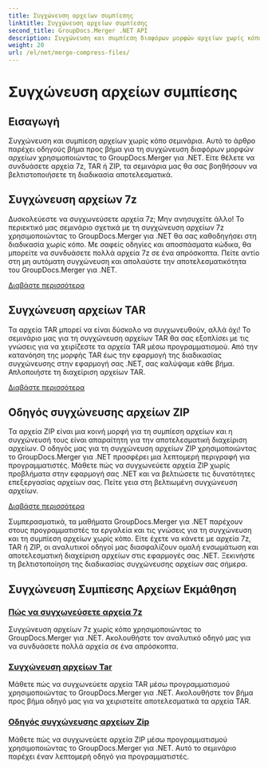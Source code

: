 ```yaml
---
title: Συγχώνευση αρχείων συμπίεσης
linktitle: Συγχώνευση αρχείων συμπίεσης
second_title: GroupDocs.Merger .NET API
description: Συγχώνευση και συμπίεση διαφόρων μορφών αρχείων χωρίς κόπο tutorials. Μάθετε να συνδυάζετε αρχεία 7z, TAR και ZIP με τους αναλυτικούς οδηγούς μας.
weight: 20
url: /el/net/merge-compress-files/
---
```


# Συγχώνευση αρχείων συμπίεσης

## Εισαγωγή


Συγχώνευση και συμπίεση αρχείων χωρίς κόπο σεμινάρια. Αυτό το άρθρο παρέχει οδηγούς βήμα προς βήμα για τη συγχώνευση διαφόρων μορφών αρχείων χρησιμοποιώντας το GroupDocs.Merger για .NET. Είτε θέλετε να συνδυάσετε αρχεία 7z, TAR ή ZIP, τα σεμινάρια μας θα σας βοηθήσουν να βελτιστοποιήσετε τη διαδικασία αποτελεσματικά.

## Συγχώνευση αρχείων 7z

Δυσκολεύεστε να συγχωνεύσετε αρχεία 7z; Μην ανησυχείτε άλλο! Το περιεκτικό μας σεμινάριο σχετικά με τη συγχώνευση αρχείων 7z χρησιμοποιώντας το GroupDocs.Merger για .NET θα σας καθοδηγήσει στη διαδικασία χωρίς κόπο. Με σαφείς οδηγίες και αποσπάσματα κώδικα, θα μπορείτε να συνδυάσετε πολλά αρχεία 7z σε ένα απρόσκοπτα. Πείτε αντίο στη μη αυτόματη συγχώνευση και απολαύστε την αποτελεσματικότητα του GroupDocs.Merger για .NET.

[Διαβάστε περισσότερα](./merge-7z-files/)

## Συγχώνευση αρχείων TAR

Τα αρχεία TAR μπορεί να είναι δύσκολο να συγχωνευθούν, αλλά όχι! Το σεμινάριο μας για τη συγχώνευση αρχείων TAR θα σας εξοπλίσει με τις γνώσεις για να χειρίζεστε τα αρχεία TAR μέσω προγραμματισμού. Από την κατανόηση της μορφής TAR έως την εφαρμογή της διαδικασίας συγχώνευσης στην εφαρμογή σας .NET, σας καλύψαμε κάθε βήμα. Απλοποιήστε τη διαχείριση αρχείων TAR.

[Διαβάστε περισσότερα](./merging-tar-files/)

## Οδηγός συγχώνευσης αρχείων ZIP

Τα αρχεία ZIP είναι μια κοινή μορφή για τη συμπίεση αρχείων και η συγχώνευσή τους είναι απαραίτητη για την αποτελεσματική διαχείριση αρχείων. Ο οδηγός μας για τη συγχώνευση αρχείων ZIP χρησιμοποιώντας το GroupDocs.Merger για .NET προσφέρει μια λεπτομερή περιγραφή για προγραμματιστές. Μάθετε πώς να συγχωνεύετε αρχεία ZIP χωρίς προβλήματα στην εφαρμογή σας .NET και να βελτιώσετε τις δυνατότητες επεξεργασίας αρχείων σας. Πείτε γεια στη βελτιωμένη συγχώνευση αρχείων.

[Διαβάστε περισσότερα](./guide-merging-zip-files/)

Συμπερασματικά, τα μαθήματα GroupDocs.Merger για .NET παρέχουν στους προγραμματιστές τα εργαλεία και τις γνώσεις για τη συγχώνευση και τη συμπίεση αρχείων χωρίς κόπο. Είτε έχετε να κάνετε με αρχεία 7z, TAR ή ZIP, οι αναλυτικοί οδηγοί μας διασφαλίζουν ομαλή ενσωμάτωση και αποτελεσματική διαχείριση αρχείων στις εφαρμογές σας .NET. Ξεκινήστε τη βελτιστοποίηση της διαδικασίας συγχώνευσης αρχείων σας σήμερα.
## Συγχώνευση Συμπίεσης Αρχείων Εκμάθηση
### [Πώς να συγχωνεύσετε αρχεία 7z](./merge-7z-files/)
Συγχώνευση αρχείων 7z χωρίς κόπο χρησιμοποιώντας το GroupDocs.Merger για .NET. Ακολουθήστε τον αναλυτικό οδηγό μας για να συνδυάσετε πολλά αρχεία σε ένα απρόσκοπτα.
### [Συγχώνευση αρχείων Tar](./merging-tar-files/)
Μάθετε πώς να συγχωνεύετε αρχεία TAR μέσω προγραμματισμού χρησιμοποιώντας το GroupDocs.Merger για .NET. Ακολουθήστε τον βήμα προς βήμα οδηγό μας για να χειριστείτε αποτελεσματικά τα αρχεία TAR.
### [Οδηγός συγχώνευσης αρχείων Zip](./guide-merging-zip-files/)
Μάθετε πώς να συγχωνεύετε αρχεία ZIP μέσω προγραμματισμού χρησιμοποιώντας το GroupDocs.Merger για .NET. Αυτό το σεμινάριο παρέχει έναν λεπτομερή οδηγό για προγραμματιστές.